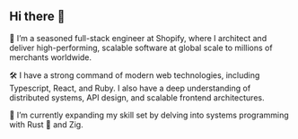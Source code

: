 ## Hi there 👋

🔭 I’m a seasoned full-stack engineer at Shopify, where I architect and deliver high-performing, scalable software at global scale to millions of merchants worldwide.

🛠️ I have a strong command of modern web technologies, including Typescript, React, and Ruby. I also have a deep understanding of distributed systems, API design, and scalable frontend architectures.

🌱 I’m currently expanding my skill set by delving into systems programming with Rust 🦀 and Zig.
